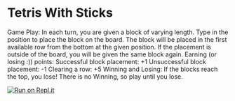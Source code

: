 # Tetris With Sticks

Game Play:
In each turn, you are given a block of varying length.
Type in the position to place the block on the board.
The block will be placed in the first available row from the bottom at the given position.
If the placement is outside of the board, you will be given the same block again.
Earning (or losing :)) points:
Successful block placement: +1
Unsuccessful block placement: -1
Clearing a row: +5
Winning and Losing:
If the blocks reach the top, you lose!
There is no Winning, so play until you lose.

[![Run on Repl.it](https://repl.it/badge/github/UzayAnil/Tetris_With_Sticks)](https://repl.it/github/UzayAnil/Tetris_With_Sticks)